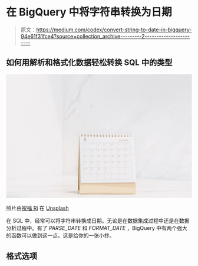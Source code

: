 # 在 BigQuery 中将字符串转换为日期

> 原文：<https://medium.com/codex/convert-string-to-date-in-bigquery-94e61f31fce4?source=collection_archive---------2----------------------->

## 如何用解析和格式化数据轻松转换 SQL 中的类型

![](img/b39f83854768301e3714d0333dd1214a.png)

照片由[祝福 Ri](https://unsplash.com/@blessingeffect?utm_source=unsplash&utm_medium=referral&utm_content=creditCopyText) 在 [Unsplash](https://unsplash.com/s/photos/calendar?utm_source=unsplash&utm_medium=referral&utm_content=creditCopyText)

在 SQL 中，经常可以将字符串转换成日期。无论是在数据集成过程中还是在数据分析过程中。有了 *PARSE_DATE* 和 *FORMAT_DATE* ，BigQuery 中有两个强大的函数可以做到这一点。这是给你的一张小抄。

## 格式选项